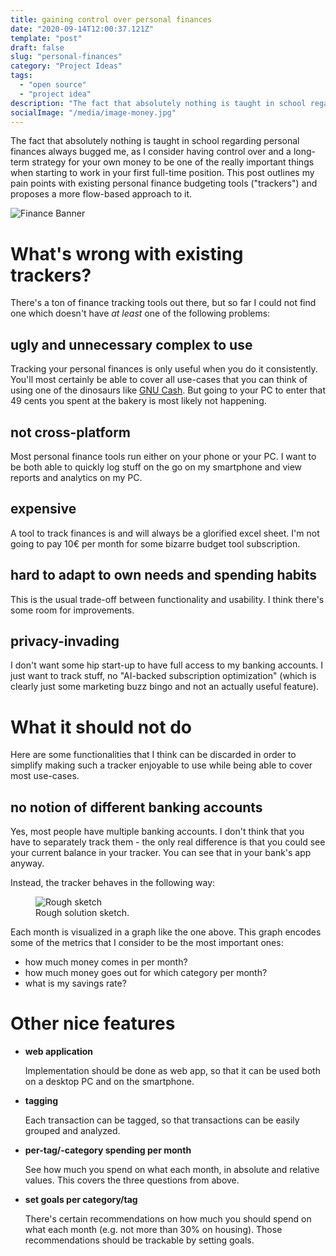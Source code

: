 ```yaml
---
title: gaining control over personal finances
date: "2020-09-14T12:00:37.121Z"
template: "post"
draft: false
slug: "personal-finances"
category: "Project Ideas"
tags:
  - "open source"
  - "project idea"
description: "The fact that absolutely nothing is taught in school regarding personal finances always bugged me, as I consider having control over and a long-term strategy for your own money to be one of the really important things when starting to work in your first full-time position. This post outlines my pain points with existing personal finance budgeting tools and proposes a more flow-based approach to it."
socialImage: "/media/image-money.jpg"
---
```


The fact that absolutely nothing is taught in school regarding personal finances always bugged me, as I consider having control over and a long-term strategy for your own money to be one of the really important things when starting to work in your first full-time position. This post outlines my pain points with existing personal finance budgeting tools ("trackers") and proposes a more flow-based approach to it.

![Finance Banner](/media/image-money.jpg)

# What's wrong with existing trackers?

There's a ton of finance tracking tools out there, but so far I could not find one which doesn't have *at least* one of the following problems:

## ugly and unnecessary complex to use

Tracking your personal finances is only useful when you do it consistently. You'll most certainly be able to cover all use-cases that you can think of using one of the dinosaurs like [GNU Cash](https://www.gnucash.org/). But going to your PC to enter that 49 cents you spent at the bakery is most likely not happening.

## not cross-platform

Most personal finance tools run either on your phone or your PC. I want to be both able to quickly log stuff on the go on my smartphone and view reports and analytics on my PC.

## expensive

A tool to track finances is and will always be a glorified excel sheet. I'm not going to pay 10€ per month for some bizarre budget tool subscription.

## hard to adapt to own needs and spending habits

This is the usual trade-off between functionality and usability. I think there's some room for improvements.

## privacy-invading

I don't want some hip start-up to have full access to my banking accounts. I just want to track stuff, no "AI-backed subscription optimization" (which is clearly just some marketing buzz bingo and not an actually useful feature).

# What it should not do

Here are some functionalities that I think can be discarded in order to simplify making such a tracker enjoyable to use while being able to cover most use-cases.

## no notion of different banking accounts

Yes, most people have multiple banking accounts. I don't think that you have to separately track them - the only real difference is that you could see your current balance in your tracker. You can see that in your bank's app anyway.

Instead, the tracker behaves in the following way:

<figure>
	<img src="/media/personal-finances/sketch.png" alt="Rough sketch" style="max-width:400px">
	<figcaption>Rough solution sketch.</figcaption>
</figure>

Each month is visualized in a graph like the one above. This graph encodes some of the metrics that I consider to be the most important ones:

* how much money comes in per month?
* how much money goes out for which category per month?
* what is my savings rate?

# Other nice features

* **web application**

  Implementation should be done as web app, so that it can be used both on a desktop PC and on the smartphone.

* **tagging**

  Each transaction can be tagged, so that transactions can be easily grouped and analyzed.

* **per-tag/-category spending per month**

  See how much you spend on what each month, in absolute and relative values. This covers the three questions from above.

* **set goals per category/tag**

  There's certain recommendations on how much you should spend on what each month (e.g. not more than 30% on housing). Those recommendations should be trackable by setting goals.